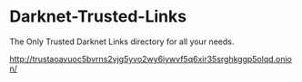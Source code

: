 # Darknet-Trusted-Links

The Only Trusted Darknet Links directory for all your needs.

http://trustaoavuoc5bvrns2vjg5yvo2wy6iywvf5q6xir35srghkggp5olqd.onion/

